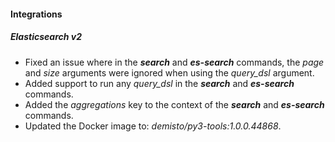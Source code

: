 #### Integrations
##### Elasticsearch v2
- Fixed an issue where in the ***search*** and ***es-search*** commands, the *page* and *size* arguments were ignored when using the *query_dsl* argument.
- Added support to run any *query_dsl* in the ***search*** and ***es-search*** commands.
- Added the *aggregations* key to the context of the ***search*** and ***es-search*** commands.
- Updated the Docker image to: *demisto/py3-tools:1.0.0.44868*.
